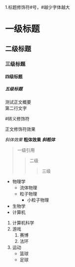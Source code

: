 1.标题修饰符#号，#越少字体越大
# 一级标题
## 二级标题
### 三级标题
#### 四级标题
##### 五级标题
测试正文概要<br>
第二行文字

\#转义修饰符

正文修饰符效果

*斜体效果*
**粗体效果**
***斜粗体***

>一级引用
>>二级
>>>三级

* 物理学
  * 流体物理
  * 粒子物理
    * 小粒子物理
* 生物学
* 计算机

1. 计算机科学
2. 游戏
   1. 赛博
   2. 法环
3. 运动
   * 篮球
   * 足球
<!---
zhouhuam/zhouhuam is a ✨ special ✨ repository because its `README.md` (this file) appears on your GitHub profile.
You can click the Preview link to take a look at your changes.
--->
